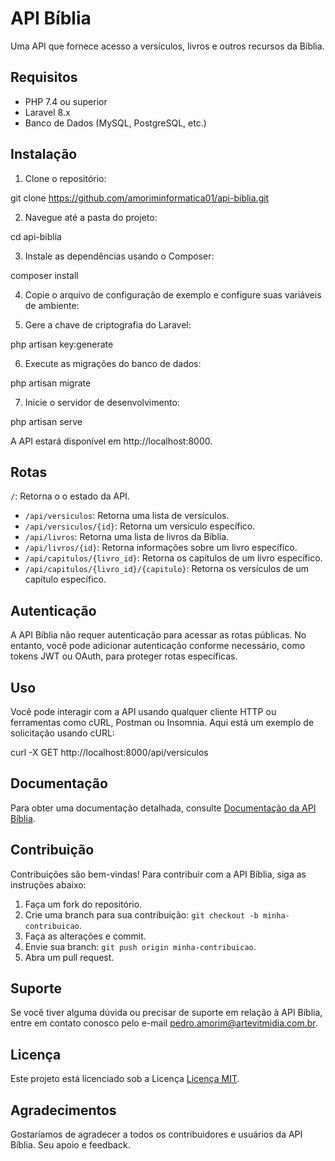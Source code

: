 # API Bíblia

Uma API que fornece acesso a versículos, livros e outros recursos da Bíblia.

## Requisitos

- PHP 7.4 ou superior
- Laravel 8.x
- Banco de Dados (MySQL, PostgreSQL, etc.)

## Instalação

1. Clone o repositório:

git clone https://github.com/amoriminformatica01/api-biblia.git



2. Navegue até a pasta do projeto:

cd api-biblia



3. Instale as dependências usando o Composer:

composer install



4. Copie o arquivo de configuração de exemplo e configure suas variáveis de ambiente:




5. Gere a chave de criptografia do Laravel:

php artisan key:generate


6. Execute as migrações do banco de dados:

php artisan migrate



7. Inicie o servidor de desenvolvimento:

php artisan serve


A API estará disponível em http://localhost:8000.

## Rotas

  `/`: Retorna o o estado da API.
- `/api/versiculos`: Retorna uma lista de versículos.
- `/api/versiculos/{id}`: Retorna um versículo específico.
- `/api/livros`: Retorna uma lista de livros da Bíblia.
- `/api/livros/{id}`: Retorna informações sobre um livro específico.
- `/api/capitulos/{livro_id}`: Retorna os capítulos de um livro específico.
- `/api/capitulos/{livro_id}/{capitulo}`: Retorna os versículos de um capítulo específico.

## Autenticação

A API Bíblia não requer autenticação para acessar as rotas públicas. No entanto, você pode adicionar autenticação conforme necessário, como tokens JWT ou OAuth, para proteger rotas específicas.

## Uso

Você pode interagir com a API usando qualquer cliente HTTP ou ferramentas como cURL, Postman ou Insomnia. Aqui está um exemplo de solicitação usando cURL:

curl -X GET http://localhost:8000/api/versiculos



## Documentação

Para obter uma documentação detalhada, consulte [Documentação da API Bíblia](link-para-documentacao).

## Contribuição

Contribuições são bem-vindas! Para contribuir com a API Bíblia, siga as instruções abaixo:

1. Faça um fork do repositório.
2. Crie uma branch para sua contribuição: `git checkout -b minha-contribuicao`.
3. Faça as alterações e commit.
4. Envie sua branch: `git push origin minha-contribuicao`.
5. Abra um pull request.

## Suporte

Se você tiver alguma dúvida ou precisar de suporte em relação à API Bíblia, entre em contato conosco pelo e-mail [pedro.amorim@artevitmidia.com.br](mailto:pedro.amorim@artevitmidia.com.br).

## Licença

Este projeto está licenciado sob a Licença [Licença MIT](https://mit-license.org).

## Agradecimentos

Gostaríamos de agradecer a todos os contribuidores e usuários da API Bíblia. Seu apoio e feedback.
